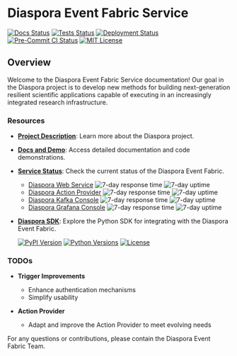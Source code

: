 # Diaspora Event Fabric Service

[![Docs Status](https://github.com/haochenpan/diaspora-service/actions/workflows/docs.yml/badge.svg)](https://github.com/haochenpan/diaspora-service/actions/workflows/docs.yml)
[![Tests Status](https://github.com/haochenpan/diaspora-service/actions/workflows/tests.yml/badge.svg)](https://github.com/haochenpan/diaspora-service/actions/workflows/tests.yml)
[![Deployment Status](https://github.com/haochenpan/diaspora-service/actions/workflows/deployment.yml/badge.svg)](https://github.com/haochenpan/diaspora-service/actions/workflows/deployment.yml)
[![Pre-Commit CI Status](https://results.pre-commit.ci/badge/github/haochenpan/diaspora-service/main.svg)](https://results.pre-commit.ci/latest/github/haochenpan/diaspora-service/main)
[![MIT License](https://img.shields.io/badge/license-MIT-blue)](https://opensource.org/licenses/MIT)

## Overview

Welcome to the Diaspora Event Fabric Service documentation! Our goal in the Diaspora project is to develop new methods for building next-generation resilient scientific applications capable of executing in an increasingly integrated research infrastructure.

### Resources

- **[Project Description](https://diaspora-project.github.io/)**: Learn more about the Diaspora project.
- **[Docs and Demo](https://haochenpan.github.io/diaspora-service/)**: Access detailed documentation and code demonstrations.
- **[Service Status](https://haochenpan.github.io/diaspora-uptime-monitor/)**: Check the current status of the Diaspora Event Fabric.
    - [Diaspora Web Service](https://diaspora-web-service.qpp943wkvr7b2.us-east-1.cs.amazonlightsail.com)
    ![7-day response time](https://img.shields.io/endpoint?url=https%3A%2F%2Fraw.githubusercontent.com%2Fhaochenpan%2Fdiaspora-uptime-monitor%2FHEAD%2Fapi%2Fdiaspora-web-service%2Fresponse-time-week.json)
    ![7-day uptime](https://img.shields.io/endpoint?url=https%3A%2F%2Fraw.githubusercontent.com%2Fhaochenpan%2Fdiaspora-uptime-monitor%2FHEAD%2Fapi%2Fdiaspora-web-service%2Fuptime-week.json)
    - [Diaspora Action Provider](https://diaspora-action-provider.ml22sevubfnks.us-east-1.cs.amazonlightsail.com)
    ![7-day response time](https://img.shields.io/endpoint?url=https%3A%2F%2Fraw.githubusercontent.com%2Fhaochenpan%2Fdiaspora-uptime-monitor%2FHEAD%2Fapi%2Fdiaspora-action-provider%2Fresponse-time-week.json)
    ![7-day uptime](https://img.shields.io/endpoint?url=https%3A%2F%2Fraw.githubusercontent.com%2Fhaochenpan%2Fdiaspora-uptime-monitor%2FHEAD%2Fapi%2Fdiaspora-action-provider%2Fuptime-week.json)
    - [Diaspora Kafka Console](http://100.27.155.7/)
    ![7-day response time](https://img.shields.io/endpoint?url=https%3A%2F%2Fraw.githubusercontent.com%2Fhaochenpan%2Fdiaspora-uptime-monitor%2FHEAD%2Fapi%2Fdiaspora-kafka-console%2Fresponse-time-week.json)
    ![7-day uptime](https://img.shields.io/endpoint?url=https%3A%2F%2Fraw.githubusercontent.com%2Fhaochenpan%2Fdiaspora-uptime-monitor%2FHEAD%2Fapi%2Fdiaspora-kafka-console%2Fuptime-week.json)
    - [Diaspora Grafana Console](http://100.29.137.186/)
    ![7-day response time](https://img.shields.io/endpoint?url=https%3A%2F%2Fraw.githubusercontent.com%2Fhaochenpan%2Fdiaspora-uptime-monitor%2FHEAD%2Fapi%2Fdiaspora-grafana-console%2Fresponse-time-week.json)
    ![7-day uptime](https://img.shields.io/endpoint?url=https%3A%2F%2Fraw.githubusercontent.com%2Fhaochenpan%2Fdiaspora-uptime-monitor%2FHEAD%2Fapi%2Fdiaspora-grafana-console%2Fuptime-week.json)

- **[Diaspora SDK](https://github.com/globus-labs/diaspora-event-sdk)**: Explore the Python SDK for integrating with the Diaspora Event Fabric.

    [![PyPI Version](https://img.shields.io/pypi/v/diaspora-event-sdk?color=teal)](https://pypi.org/project/diaspora-event-sdk/)
    [![Python Versions](https://img.shields.io/pypi/pyversions/diaspora-event-sdk.svg)](https://pypi.org/project/diaspora-event-sdk/)
    [![License](https://img.shields.io/badge/License-Apache%202.0-blue.svg)](https://opensource.org/licenses/Apache-2.0)

### TODOs

- **Trigger Improvements**
  - Enhance authentication mechanisms
  - Simplify usability

- **Action Provider**
  - Adapt and improve the Action Provider to meet evolving needs

For any questions or contributions, please contain the Diaspora Event Fabric Team.
